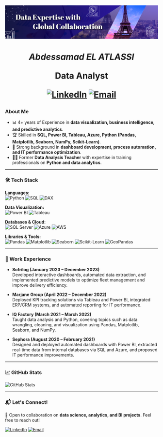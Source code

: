 ![MasterHead](images/banner.png)

<h1 align="center"><i>Abdessamad EL ATLASSI</i></p>

<p align="center">Data Analyst</p>

<p align="center">
  <a href="https://linkedin.com/in/elatlassiabdessamad"><img src="https://img.shields.io/badge/LinkedIn-0077B5?style=for-the-badge&logo=linkedin&logoColor=white" alt="LinkedIn"></a>
  <a href="mailto:elatlassiabdessamad@outlook.fr"><img src="https://img.shields.io/badge/Email-D14836?style=for-the-badge&logo=gmail&logoColor=white" alt="Email"></a>
</p>

### About Me
- 📊 4+ years of Experience in **data visualization, business intelligence, and predictive analytics**.
- 🏆 Skilled in **SQL, Power BI, Tableau, Azure, Python (Pandas, Matplotlib, Seaborn, NumPy, Scikit-Learn)**.
- 🚀 Strong background in **dashboard development, process automation, and IT performance optimization**.
- 👨‍🏫 Former **Data Analysis Teacher** with expertise in training professionals on **Python and data analytics**.

---

### 🛠️ Tech Stack

**Languages:**  
![Python](https://img.shields.io/badge/Python-3670A0?style=for-the-badge&logo=python&logoColor=ffdd54)
![SQL](https://img.shields.io/badge/SQL-003B57?style=for-the-badge&logo=postgresql&logoColor=white)
![DAX](https://img.shields.io/badge/DAX-FF6600?style=for-the-badge&logo=microsoft&logoColor=white)

**Data Visualization:**  
![Power BI](https://img.shields.io/badge/Power%20BI-F2C811?style=for-the-badge&logo=powerbi&logoColor=white)
![Tableau](https://img.shields.io/badge/Tableau-E97627?style=for-the-badge&logo=tableau&logoColor=white)

**Databases & Cloud:**  
![SQL Server](https://img.shields.io/badge/SQL%20Server-CC2927?style=for-the-badge&logo=microsoftsqlserver&logoColor=white)
![Azure](https://img.shields.io/badge/Microsoft%20Azure-0078D4?style=for-the-badge&logo=microsoftazure&logoColor=white)
![AWS](https://img.shields.io/badge/AWS-232F3E?style=for-the-badge&logo=amazonaws&logoColor=white)

**Libraries & Tools:**  
![Pandas](https://img.shields.io/badge/Pandas-150458?style=for-the-badge&logo=pandas&logoColor=white)
![Matplotlib](https://img.shields.io/badge/Matplotlib-11557C?style=for-the-badge&logo=matplotlib&logoColor=white)
![Seaborn](https://img.shields.io/badge/Seaborn-8DB9CA?style=for-the-badge&logo=seaborn&logoColor=white)
![Scikit-Learn](https://img.shields.io/badge/Scikit--Learn-F7931E?style=for-the-badge&logo=scikitlearn&logoColor=white)
![GeoPandas](https://img.shields.io/badge/GeoPandas-3F5EAB?style=for-the-badge&logo=python&logoColor=white)

---

### 📌 Work Experience
- **Sofrilog (January 2023 – December 2023)**  
  Developed interactive dashboards, automated data extraction, and implemented predictive models to optimize fleet management and improve delivery efficiency.
  
- **Marjane Group (April 2022 – December 2022)**  
  Deployed KPI tracking solutions via Tableau and Power BI, integrated ERP/CRM systems, and automated reporting for IT performance.
  
- **IQ Factory (March 2021 – March 2022)**  
  Taught data analysis and Python, covering topics such as data wrangling, cleaning, and visualization using Pandas, Matplotlib, Seaborn, and NumPy.
  
- **Sephora (August 2020 – February 2021)**  
  Designed and deployed automated dashboards with Power BI, extracted real-time data from internal databases via SQL and Azure, and proposed IT performance improvements.

---

### 📈 GitHub Stats
![GitHub Stats](https://github-readme-stats.vercel.app/api?username=ELATLASS&show_icons=true&theme=dark)  

---

### 📬 Let's Connect!
💬 Open to collaboration on **data science, analytics, and BI projects**. Feel free to reach out!

<p align="left">
  <a href="https://linkedin.com/in/elatlassiabdessamad"><img src="https://img.shields.io/badge/LinkedIn-0077B5?style=for-the-badge&logo=linkedin&logoColor=white" alt="LinkedIn"></a>
  <a href="mailto:elatlassiabdessamad@outlook.fr"><img src="https://img.shields.io/badge/Email-D14836?style=for-the-badge&logo=gmail&logoColor=white" alt="Email"></a>
</p>
